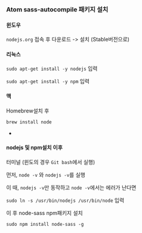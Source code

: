 ### Atom sass-autocompile 패키지 설치

#### 윈도우

`nodejs.org` 접속 후 다운로드 -> 설치 (Stable버전으로)

#### 리눅스

`sudo apt-get install -y nodejs` 입력

`sudo apt-get install -y npm` 입력

#### 맥

Homebrew설치 후

`brew install node`

-

#### nodejs 및 npm설치 이후

터미널 (윈도의 경우 `Git bash`에서 실행)

먼저, `node -v` 와 `nodejs -v`를 실행

이 때, `nodejs -v`만 동작하고 `node -v`에서는 에러가 난다면

`sudo ln -s /usr/bin/nodejs /usr/bin/node` 입력

이 후 node-sass npm패키지 설치

`sudo npm install node-sass -g`